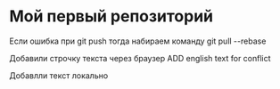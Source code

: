 # Мой первый репозиторий

Если ошибка при git push тогда набираем команду git pull --rebase

Добавили строчку текста через браузер ADD english text for conflict 

Добавлли текст локально


